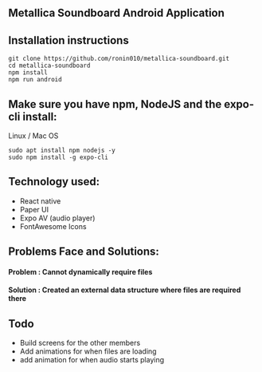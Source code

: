 ## Metallica Soundboard Android Application

<h2>Installation instructions</h2>

```
git clone https://github.com/ronin010/metallica-soundboard.git
cd metallica-soundboard
npm install
npm run android

```

<h2>Make sure you have npm, NodeJS and the expo-cli install: </h2>

<p>Linux / Mac OS</p>

```
sudo apt install npm nodejs -y
sudo npm install -g expo-cli

```

<h2>Technology used: </h2>

 * React native
 * Paper UI
 * Expo AV (audio player)
 * FontAwesome Icons

<h2>Problems Face and Solutions: </h2>

 <h4>Problem : Cannot dynamically require files</h4>
 <h4>Solution : Created an external data structure where files are required there</h4>

<h2>Todo</h2>

 * Build screens for the other members
 * Add animations for when files are loading
 * add animation for when audio starts playing